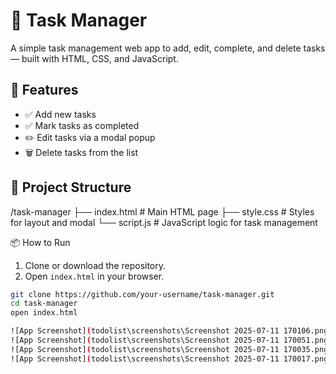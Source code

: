 # 📝 Task Manager

A simple task management web app to add, edit, complete, and delete tasks — built with HTML, CSS, and JavaScript.

## 🚀 Features

- ✅ Add new tasks
- ✅ Mark tasks as completed
- ✏️ Edit tasks via a modal popup
- 🗑️ Delete tasks from the list

## 📂 Project Structure

/task-manager
├── index.html # Main HTML page
├── style.css # Styles for layout and modal
└── script.js # JavaScript logic for task management


 📦 How to Run

1. Clone or download the repository.
2. Open `index.html` in your browser.

```bash
git clone https://github.com/your-username/task-manager.git
cd task-manager
open index.html

![App Screenshot](todolist\screenshots\Screenshot 2025-07-11 170106.png)
![App Screenshot](todolist\screenshots\Screenshot 2025-07-11 170051.png)
![App Screenshot](todolist\screenshots\Screenshot 2025-07-11 170035.png)
![App Screenshot](todolist\screenshots\Screenshot 2025-07-11 170017.png)